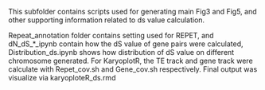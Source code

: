 This subfolder contains scripts used for generating main Fig3 and Fig5, and other supporting information related to ds value calculation.

Repeat_annotation folder contains setting used for REPET, and dN_dS_*_ipynb contain how the dS value of gene pairs were calculated, Distribution_ds.ipynb shows how distribution of dS value on different chromosome generated. For KaryoplotR, the TE track and gene track were calculate with Repet_cov.sh and Gene_cov.sh respectively. Final output was visualize via karyoploteR_ds.rmd 